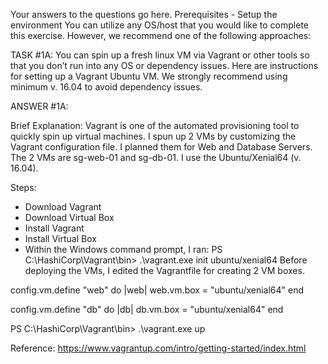 Your answers to the questions go here.
Prerequisites - Setup the environment
You can utilize any OS/host that you would like to complete this exercise. However, we recommend one of the following approaches:

TASK #1A: You can spin up a fresh linux VM via Vagrant or other tools so that you don’t run into any OS or dependency issues. Here are instructions for setting up a Vagrant Ubuntu VM. We strongly recommend using minimum v. 16.04 to avoid dependency issues.

ANSWER #1A: 

Brief Explanation:
Vagrant is one of the automated provisioning tool to quickly spin up virtual machines.
I spun up 2 VMs by customizing the Vagrant configuration file. I planned them for Web and Database Servers.
The 2 VMs are sg-web-01 and sg-db-01. I use the Ubuntu/Xenial64 (v. 16.04).

Steps:
-	Download Vagrant
-	Download Virtual Box
-	Install Vagrant
-	Install Virtual Box
- Within the Windows command prompt, I ran:
PS C:\HashiCorp\Vagrant\bin> .\vagrant.exe init ubuntu/xenial64
Before deploying the VMs, I edited the Vagrantfile for creating 2 VM boxes.

config.vm.define "web" do |web|
    web.vm.box = "ubuntu/xenial64"
  end

 config.vm.define "db" do |db|
    db.vm.box = "ubuntu/xenial64"
  end

PS C:\HashiCorp\Vagrant\bin> .\vagrant.exe up

Reference:
https://www.vagrantup.com/intro/getting-started/index.html
